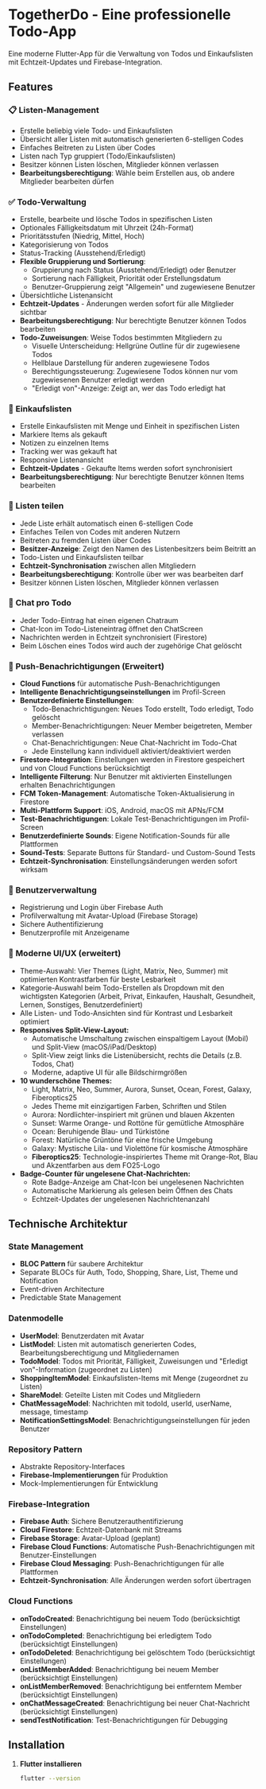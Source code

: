 # TogetherDo - Eine professionelle Todo-App

Eine moderne Flutter-App für die Verwaltung von Todos und Einkaufslisten mit Echtzeit-Updates und Firebase-Integration.

## Features

### 📋 Listen-Management
- Erstelle beliebig viele Todo- und Einkaufslisten
- Übersicht aller Listen mit automatisch generierten 6-stelligen Codes
- Einfaches Beitreten zu Listen über Codes
- Listen nach Typ gruppiert (Todo/Einkaufslisten)
- Besitzer können Listen löschen, Mitglieder können verlassen
- **Bearbeitungsberechtigung**: Wähle beim Erstellen aus, ob andere Mitglieder bearbeiten dürfen

### ✅ Todo-Verwaltung
- Erstelle, bearbeite und lösche Todos in spezifischen Listen
- Optionales Fälligkeitsdatum mit Uhrzeit (24h-Format)
- Prioritätsstufen (Niedrig, Mittel, Hoch)
- Kategorisierung von Todos
- Status-Tracking (Ausstehend/Erledigt)
- **Flexible Gruppierung und Sortierung**:
  - Gruppierung nach Status (Ausstehend/Erledigt) oder Benutzer
  - Sortierung nach Fälligkeit, Priorität oder Erstellungsdatum
  - Benutzer-Gruppierung zeigt "Allgemein" und zugewiesene Benutzer
- Übersichtliche Listenansicht
- **Echtzeit-Updates** - Änderungen werden sofort für alle Mitglieder sichtbar
- **Bearbeitungsberechtigung**: Nur berechtigte Benutzer können Todos bearbeiten
- **Todo-Zuweisungen**: Weise Todos bestimmten Mitgliedern zu
  - Visuelle Unterscheidung: Hellgrüne Outline für dir zugewiesene Todos
  - Hellblaue Darstellung für anderen zugewiesene Todos
  - Berechtigungssteuerung: Zugewiesene Todos können nur vom zugewiesenen Benutzer erledigt werden
  - "Erledigt von"-Anzeige: Zeigt an, wer das Todo erledigt hat

### 🛒 Einkaufslisten
- Erstelle Einkaufslisten mit Menge und Einheit in spezifischen Listen
- Markiere Items als gekauft
- Notizen zu einzelnen Items
- Tracking wer was gekauft hat
- Responsive Listenansicht
- **Echtzeit-Updates** - Gekaufte Items werden sofort synchronisiert
- **Bearbeitungsberechtigung**: Nur berechtigte Benutzer können Items bearbeiten

### 🔗 Listen teilen
- Jede Liste erhält automatisch einen 6-stelligen Code
- Einfaches Teilen von Codes mit anderen Nutzern
- Beitreten zu fremden Listen über Codes
- **Besitzer-Anzeige**: Zeigt den Namen des Listenbesitzers beim Beitritt an
- Todo-Listen und Einkaufslisten teilbar
- **Echtzeit-Synchronisation** zwischen allen Mitgliedern
- **Bearbeitungsberechtigung**: Kontrolle über wer was bearbeiten darf
- Besitzer können Listen löschen, Mitglieder können verlassen

### 💬 Chat pro Todo
- Jeder Todo-Eintrag hat einen eigenen Chatraum
- Chat-Icon im Todo-Listeneintrag öffnet den ChatScreen
- Nachrichten werden in Echtzeit synchronisiert (Firestore)
- Beim Löschen eines Todos wird auch der zugehörige Chat gelöscht

### 🔔 Push-Benachrichtigungen (Erweitert)
- **Cloud Functions** für automatische Push-Benachrichtigungen
- **Intelligente Benachrichtigungseinstellungen** im Profil-Screen
- **Benutzerdefinierte Einstellungen**:
  - Todo-Benachrichtigungen: Neues Todo erstellt, Todo erledigt, Todo gelöscht
  - Member-Benachrichtigungen: Neuer Member beigetreten, Member verlassen
  - Chat-Benachrichtigungen: Neue Chat-Nachricht im Todo-Chat
  - Jede Einstellung kann individuell aktiviert/deaktiviert werden
- **Firestore-Integration**: Einstellungen werden in Firestore gespeichert und von Cloud Functions berücksichtigt
- **Intelligente Filterung**: Nur Benutzer mit aktivierten Einstellungen erhalten Benachrichtigungen
- **FCM Token-Management**: Automatische Token-Aktualisierung in Firestore
- **Multi-Plattform Support**: iOS, Android, macOS mit APNs/FCM
- **Test-Benachrichtigungen**: Lokale Test-Benachrichtigungen im Profil-Screen
- **Benutzerdefinierte Sounds**: Eigene Notification-Sounds für alle Plattformen
- **Sound-Tests**: Separate Buttons für Standard- und Custom-Sound Tests
- **Echtzeit-Synchronisation**: Einstellungsänderungen werden sofort wirksam

### 👤 Benutzerverwaltung
- Registrierung und Login über Firebase Auth
- Profilverwaltung mit Avatar-Upload (Firebase Storage)
- Sichere Authentifizierung
- Benutzerprofile mit Anzeigename

### 🎨 Moderne UI/UX (erweitert)
- Theme-Auswahl: Vier Themes (Light, Matrix, Neo, Summer) mit optimierten Kontrastfarben für beste Lesbarkeit
- Kategorie-Auswahl beim Todo-Erstellen als Dropdown mit den wichtigsten Kategorien (Arbeit, Privat, Einkaufen, Haushalt, Gesundheit, Lernen, Sonstiges, Benutzerdefiniert)
- Alle Listen- und Todo-Ansichten sind für Kontrast und Lesbarkeit optimiert
- **Responsives Split-View-Layout:**
  - Automatische Umschaltung zwischen einspaltigem Layout (Mobil) und Split-View (macOS/iPad/Desktop)
  - Split-View zeigt links die Listenübersicht, rechts die Details (z.B. Todos, Chat)
  - Moderne, adaptive UI für alle Bildschirmgrößen
- **10 wunderschöne Themes:**
  - Light, Matrix, Neo, Summer, Aurora, Sunset, Ocean, Forest, Galaxy, Fiberoptics25
  - Jedes Theme mit einzigartigen Farben, Schriften und Stilen
  - Aurora: Nordlichter-inspiriert mit grünen und blauen Akzenten
  - Sunset: Warme Orange- und Rottöne für gemütliche Atmosphäre
  - Ocean: Beruhigende Blau- und Türkistöne
  - Forest: Natürliche Grüntöne für eine frische Umgebung
  - Galaxy: Mystische Lila- und Violettöne für kosmische Atmosphäre
  - **Fiberoptics25**: Technologie-inspiriertes Theme mit Orange-Rot, Blau und Akzentfarben aus dem FO25-Logo
- **Badge-Counter für ungelesene Chat-Nachrichten:**
  - Rote Badge-Anzeige am Chat-Icon bei ungelesenen Nachrichten
  - Automatische Markierung als gelesen beim Öffnen des Chats
  - Echtzeit-Updates der ungelesenen Nachrichtenanzahl

## Technische Architektur

### State Management
- **BLOC Pattern** für saubere Architektur
- Separate BLOCs für Auth, Todo, Shopping, Share, List, Theme und Notification
- Event-driven Architecture
- Predictable State Management

### Datenmodelle
- **UserModel**: Benutzerdaten mit Avatar
- **ListModel**: Listen mit automatisch generierten Codes, Bearbeitungsberechtigung und Mitgliedernamen
- **TodoModel**: Todos mit Priorität, Fälligkeit, Zuweisungen und "Erledigt von"-Information (zugeordnet zu Listen)
- **ShoppingItemModel**: Einkaufslisten-Items mit Menge (zugeordnet zu Listen)
- **ShareModel**: Geteilte Listen mit Codes und Mitgliedern
- **ChatMessageModel**: Nachrichten mit todoId, userId, userName, message, timestamp
- **NotificationSettingsModel**: Benachrichtigungseinstellungen für jeden Benutzer

### Repository Pattern
- Abstrakte Repository-Interfaces
- **Firebase-Implementierungen** für Produktion
- Mock-Implementierungen für Entwicklung

### Firebase-Integration
- **Firebase Auth**: Sichere Benutzerauthentifizierung
- **Cloud Firestore**: Echtzeit-Datenbank mit Streams
- **Firebase Storage**: Avatar-Upload (geplant)
- **Firebase Cloud Functions**: Automatische Push-Benachrichtigungen mit Benutzer-Einstellungen
- **Firebase Cloud Messaging**: Push-Benachrichtigungen für alle Plattformen
- **Echtzeit-Synchronisation**: Alle Änderungen werden sofort übertragen

### Cloud Functions
- **onTodoCreated**: Benachrichtigung bei neuem Todo (berücksichtigt Einstellungen)
- **onTodoCompleted**: Benachrichtigung bei erledigtem Todo (berücksichtigt Einstellungen)
- **onTodoDeleted**: Benachrichtigung bei gelöschtem Todo (berücksichtigt Einstellungen)
- **onListMemberAdded**: Benachrichtigung bei neuem Member (berücksichtigt Einstellungen)
- **onListMemberRemoved**: Benachrichtigung bei entferntem Member (berücksichtigt Einstellungen)
- **onChatMessageCreated**: Benachrichtigung bei neuer Chat-Nachricht (berücksichtigt Einstellungen)
- **sendTestNotification**: Test-Benachrichtigungen für Debugging

## Installation

1. **Flutter installieren**
   ```bash
   flutter --version
   ```